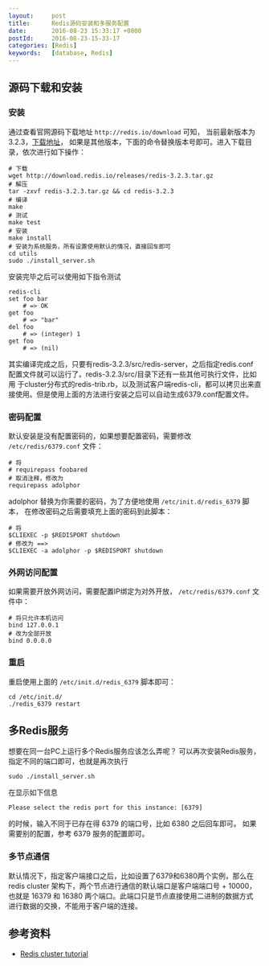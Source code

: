 ```yaml
---
layout:     post
title:      Redis源码安装和多服务配置
date:       2016-08-23 15:33:17 +0800
postId:     2016-08-23-15-33-17
categories: [Redis]
keywords:   [database, Redis]
---
```


## 源码下载和安装

### 安装
通过查看官网源码下载地址 `http://redis.io/download` 可知，
当前最新版本为3.2.3，[下载地址](http://download.redis.io/releases)，
如果是其他版本，下面的命令替换版本号即可。进入下载目录，依次进行如下操作：

```shell
# 下载
wget http://download.redis.io/releases/redis-3.2.3.tar.gz
# 解压
tar -zxvf redis-3.2.3.tar.gz && cd redis-3.2.3
# 编译
make
# 测试
make test
# 安装
make install
# 安装为系统服务，所有设置使用默认的情况，直接回车即可
cd utils
sudo ./install_server.sh
```
    
安装完毕之后可以使用如下指令测试

```shell
redis-cli
set foo bar 
    # => OK
get foo
    # => "bar"
del foo
    # => (integer) 1
get foo 
    # => (nil)
```

其实编译完成之后，只要有redis-3.2.3/src/redis-server，之后指定redis.conf
配置文件就可以运行了。redis-3.2.3/src/目录下还有一些其他可执行文件，比如用
于cluster分布式的redis-trib.rb，以及测试客户端redis-cli，都可以拷贝出来直
接使用。但是使用上面的方法进行安装之后可以自动生成6379.conf配置文件。

### 密码配置
默认安装是没有配置密码的，如果想要配置密码，需要修改 `/etc/redis/6379.conf` 文件：

```
# 将
# requirepass foobared
# 取消注释，修改为
requirepass adolphor
```
adolphor 替换为你需要的密码，为了方便地使用 `/etc/init.d/redis_6379` 脚本，
在修改密码之后需要填充上面的密码到此脚本：

```shell
# 将
$CLIEXEC -p $REDISPORT shutdown
# 修改为 ==>
$CLIEXEC -a adolphor -p $REDISPORT shutdown
```

### 外网访问配置
如果需要开放外网访问，需要配置IP绑定为对外开放， `/etc/redis/6379.conf` 文件中：

```
# 将只允许本机访问
bind 127.0.0.1
# 改为全部开放
bind 0.0.0.0
```
    
### 重启

重启使用上面的 `/etc/init.d/redis_6379` 脚本即可：

```shell
cd /etc/init.d/
./redis_6379 restart
```

## 多Redis服务
想要在同一台PC上运行多个Redis服务应该怎么弄呢？
可以再次安装Redis服务，指定不同的端口即可，也就是再次执行

```shell
sudo ./install_server.sh
```
    
在显示如下信息

```
Please select the redis port for this instance: [6379]
```

的时候，输入不同于已存在得 6379 的端口号，比如 6380 之后回车即可。
如果需要别的配置，参考 6379 服务的配置即可。

### 多节点通信
默认情况下，指定客户端接口之后，比如设置了6379和6380两个实例，那么在
redis cluster 架构下，两个节点进行通信的默认端口是客户端端口号 + 10000，
也就是 16379 和 16380 两个端口。此端口只是节点直接使用二进制的数据方式
进行数据的交换，不能用于客户端的连接。

## 参考资料
* [Redis cluster tutorial](https://redis.io/topics/cluster-tutorial)

